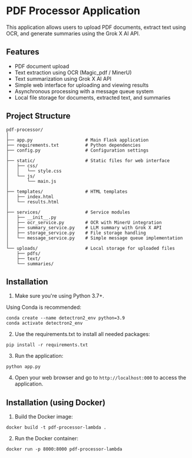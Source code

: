 # PDF Processor Application

This application allows users to upload PDF documents, extract text using OCR, and generate summaries using the Grok X AI API.

## Features

- PDF document upload
- Text extraction using OCR (Magic_pdf / MinerU)
- Text summarization using Grok X AI API
- Simple web interface for uploading and viewing results
- Asynchronous processing with a message queue system
- Local file storage for documents, extracted text, and summaries

## Project Structure

```plaintext
pdf-processor/
│
├── app.py                    # Main Flask application
├── requirements.txt          # Python dependencies
├── config.py                 # Configuration settings
│
├── static/                   # Static files for web interface
│   ├── css/
│   │   └── style.css
│   └── js/
│       └── main.js
│
├── templates/                # HTML templates
│   ├── index.html
│   └── results.html
│
├── services/                 # Service modules
│   ├── __init__.py
│   ├── ocr_service.py        # OCR with MinerU integration
│   ├── summary_service.py    # LLM summary with Grok X API
│   ├── storage_service.py    # File storage handling
│   └── message_service.py    # Simple message queue implementation
│
└── uploads/                  # Local storage for uploaded files
    ├── pdfs/
    ├── text/
    └── summaries/
```

## Installation

1. Make sure you're using Python 3.7+.

Using Conda is recommended:
```
conda create --name detectron2_env python=3.9
conda activate detectron2_env
```

2. Use the requirements.txt to install all needed packages:
```
pip install -r requirements.txt
```

3. Run the application:
```
python app.py
```

4. Open your web browser and go to `http://localhost:000` to access the application.

## Installation (using Docker)

1. Build the Docker image:
```
docker build -t pdf-processor-lambda .
```

2. Run the Docker container:
```
docker run -p 8000:8000 pdf-processor-lambda
```
